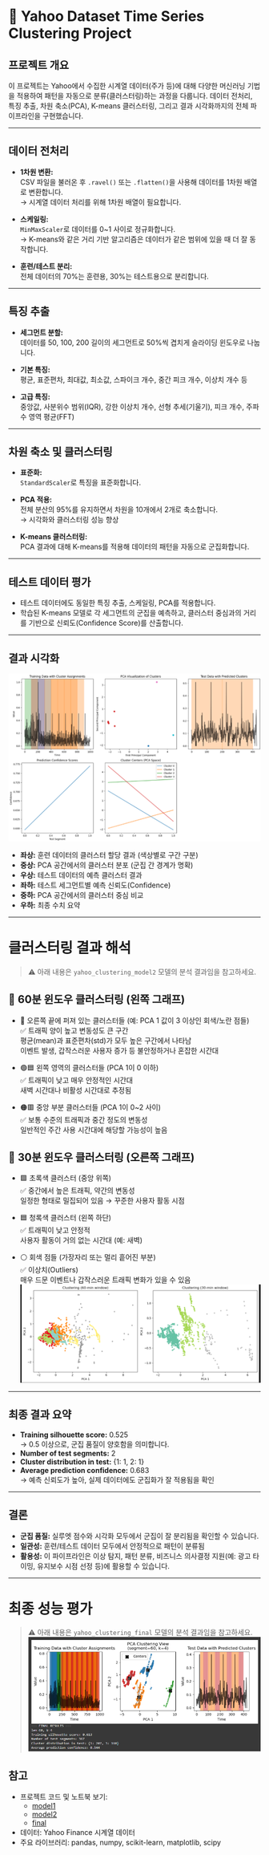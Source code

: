  # :beginner: Yahoo Dataset Time Series Clustering Project

## 프로젝트 개요

이 프로젝트는 Yahoo에서 수집한 시계열 데이터(주가 등)에 대해 다양한 머신러닝 기법을 적용하여 패턴을 자동으로 분류(클러스터링)하는 과정을 다룹니다. 데이터 전처리, 특징 추출, 차원 축소(PCA), K-means 클러스터링, 그리고 결과 시각화까지의 전체 파이프라인을 구현했습니다.

---

## 데이터 전처리

- **1차원 변환:**  
  CSV 파일을 불러온 후 `.ravel()` 또는 `.flatten()`을 사용해 데이터를 1차원 배열로 변환합니다.  
  → 시계열 데이터 처리를 위해 1차원 배열이 필요합니다.

- **스케일링:**  
  `MinMaxScaler`로 데이터를 0~1 사이로 정규화합니다.  
  → K-means와 같은 거리 기반 알고리즘은 데이터가 같은 범위에 있을 때 더 잘 동작합니다.

- **훈련/테스트 분리:**  
  전체 데이터의 70%는 훈련용, 30%는 테스트용으로 분리합니다.

---

## 특징 추출

- **세그먼트 분할:**  
  데이터를 50, 100, 200 길이의 세그먼트로 50%씩 겹치게 슬라이딩 윈도우로 나눕니다.

- **기본 특징:**  
  평균, 표준편차, 최대값, 최소값, 스파이크 개수, 중간 피크 개수, 이상치 개수 등

- **고급 특징:**  
  중앙값, 사분위수 범위(IQR), 강한 이상치 개수, 선형 추세(기울기), 피크 개수, 주파수 영역 평균(FFT)

---

## 차원 축소 및 클러스터링

- **표준화:**  
  `StandardScaler`로 특징을 표준화합니다.

- **PCA 적용:**  
  전체 분산의 95%를 유지하면서 차원을 10개에서 2개로 축소합니다.  
  → 시각화와 클러스터링 성능 향상

- **K-means 클러스터링:**  
  PCA 결과에 대해 K-means를 적용해 데이터의 패턴을 자동으로 군집화합니다.

---

## 테스트 데이터 평가

- 테스트 데이터에도 동일한 특징 추출, 스케일링, PCA를 적용합니다.
- 학습된 K-means 모델로 각 세그먼트의 군집을 예측하고, 클러스터 중심과의 거리를 기반으로 신뢰도(Confidence Score)를 산출합니다.

---

## 결과 시각화

![시각화](yahoo_result.png)

- **좌상:** 훈련 데이터의 클러스터 할당 결과 (색상별로 구간 구분)
- **중상:** PCA 공간에서의 클러스터 분포 (군집 간 경계가 명확)
- **우상:** 테스트 데이터의 예측 클러스터 결과
- **좌하:** 테스트 세그먼트별 예측 신뢰도(Confidence)
- **중하:** PCA 공간에서의 클러스터 중심 비교
- **우하:** 최종 수치 요약

---

# 클러스터링 결과 해석  
> ⚠️ 아래 내용은 `yahoo_clustering_model2` 모델의 분석 결과임을 참고하세요.

## 📍 60분 윈도우 클러스터링 (왼쪽 그래프)

- 🔴 오른쪽 끝에 퍼져 있는 클러스터들 (예: PCA 1 값이 3 이상인 회색/노란 점들)  
  ✅ 트래픽 양이 높고 변동성도 큰 구간  
  평균(mean)과 표준편차(std)가 모두 높은 구간에서 나타남  
  이벤트 발생, 갑작스러운 사용자 증가 등 불안정하거나 혼잡한 시간대

- 🟢🟦 왼쪽 영역의 클러스터들 (PCA 1이 0 이하)  
  ✅ 트래픽이 낮고 매우 안정적인 시간대  
  새벽 시간대나 비활성 시간대로 추정됨

- 🟠🟥 중앙 부분 클러스터들 (PCA 1이 0~2 사이)  
  ✅ 보통 수준의 트래픽과 중간 정도의 변동성  
  일반적인 주간 사용 시간대에 해당할 가능성이 높음

## 📍 30분 윈도우 클러스터링 (오른쪽 그래프)

- 🟩 초록색 클러스터 (중앙 위쪽)  
  ✅ 중간에서 높은 트래픽, 약간의 변동성  
  일정한 형태로 밀집되어 있음 → 꾸준한 사용자 활동 시점

- 🟦 청록색 클러스터 (왼쪽 하단)  
  ✅ 트래픽이 낮고 안정적  
  사용자 활동이 거의 없는 시간대 (예: 새벽)

- ⚪ 회색 점들 (가장자리 또는 멀리 흩어진 부분)  
  ✅ 이상치(Outliers)  
  매우 드문 이벤트나 갑작스러운 트래픽 변화가 있을 수 있음
  ![시각화](yahoo_result2.png)

---

## 최종 결과 요약

- **Training silhouette score:** 0.525  
  → 0.5 이상으로, 군집 품질이 양호함을 의미합니다.
- **Number of test segments:** 2
- **Cluster distribution in test:** {1: 1, 2: 1}
- **Average prediction confidence:** 0.683  
  → 예측 신뢰도가 높아, 실제 데이터에도 군집화가 잘 적용됨을 확인

---

## 결론

- **군집 품질:** 실루엣 점수와 시각화 모두에서 군집이 잘 분리됨을 확인할 수 있습니다.
- **일관성:** 훈련/테스트 데이터 모두에서 안정적으로 패턴이 분류됨
- **활용성:** 이 파이프라인은 이상 탐지, 패턴 분류, 비즈니스 의사결정 지원(예: 광고 타이밍, 유지보수 시점 선정 등)에 활용할 수 있습니다.

---
# 최종 성능 평가
> ⚠️ 아래 내용은 `yahoo_clustering_final` 모델의 분석 결과임을 참고하세요.
![final_result](yahoo_final_result.png)


## 참고

- 프로젝트 코드 및 노트북 보기:
  - [model1](https://github.com/asyraf34/yahoo_dataset_documentation/blob/main/yahoo_clustering_model1.ipynb)
  - [model2](https://github.com/asyraf34/yahoo_dataset_documentation/blob/main/yahoo_clustering_model2.ipynb)
  - [final](yahoo_final_result.png)
- 데이터: Yahoo Finance 시계열 데이터
- 주요 라이브러리: pandas, numpy, scikit-learn, matplotlib, scipy

